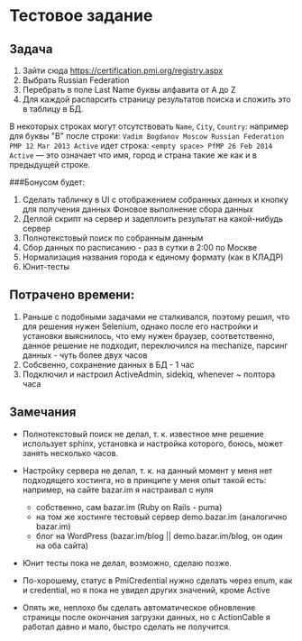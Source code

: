 # Тестовое задание
## Задача
1. Зайти сюда https://certification.pmi.org/registry.aspx
2. Выбрать Russian Federation
3. Перебрать в поле Last Name буквы алфавита от A до Z
4. Для каждой распарсить страницу результатов поиска и сложить это в таблицу в БД.

В некоторых строках могут отсутствовать `Name`, `City`, `Country`: например для буквы "B" после строки:
`Vadim Bogdanov Moscow Russian Federation PMP 12 Mar 2013 Active`
идет строка:
`<empty space> PfMP 26 Feb 2014 Active`
— это означает что имя, город и страна такие же как и в предыдущей строке.

###Бонусом будет:
1. Сделать табличку в UI с отображением собранных данных и кнопку для получения данных
Фоновое выполнение сбора данных
2. Деплой скрипт на сервер и задеплоить результат на какой-нибудь сервер
3. Полнотекстовый поиск по собранным данным
4. Сбор данных по расписанию - раз в сутки в 2:00 по Москве
5. Нормализация названия города к единому формату (как в КЛАДР)
6. Юнит-тесты

## Потрачено времени:
1. Раньше с подобными задачами не сталкивался, поэтому решил, что для решения нужен Selenium, однако после его 
настройки и установки выяснилось, что ему нужен браузер, соответственно, данное решение не подходит, переключился 
на mechanize, парсинг данных - чуть более двух часов
2. Собсвенно, сохранение данных в БД - 1 час
3. Подключил и настроил ActiveAdmin, sidekiq, whenever ~ полтора часа

## Замечания

- Полнотекстовый поиск не делал, т. к. известное мне решение использует sphinx, установка и настройка которого, 
боюсь, может занять несколько часов.
- Настройку сервера не делал, т. к. на данный момент у меня нет подходящего хостинга, но в принципе у меня опыт такой есть:
например, на сайте bazar.im я настраивал с нуля

   - собственно, сам bazar.im (Ruby on Rails - puma)
   - на том же хостинге тестовый сервер demo.bazar.im (аналогично bazar.im)
   - блог на WordPress (bazar.im/blog || demo.bazar.im/blog, он один на оба сайта)
   
- Юнит тесты пока не делал, возможно, сделаю позже.
- По-хорошему, статус в PmiCredential нужно сделать через enum, как и credential, но я пока не увидел других значений, 
кроме Active
- Опять же, неплохо бы сделать автоматическое обновление страницы после окончания загрузки данных, но с ActionCable 
я работал давно и мало, быстро сделать не получится.